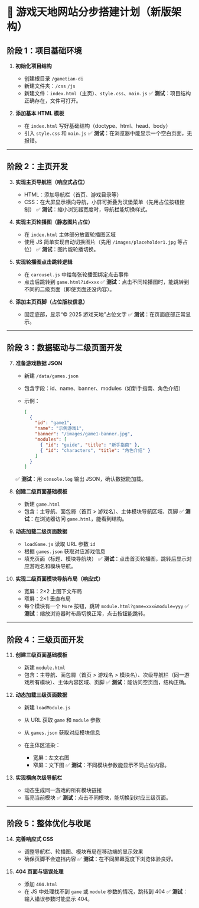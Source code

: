 # 🎯 游戏天地网站分步搭建计划（新版架构）

## **阶段 1：项目基础环境**

1. **初始化项目结构**

   * 创建根目录 `/gametian-di`
   * 新建文件夹：`/css` `/js` 
   * 新建文件：`index.html`（主页）、`style.css`、`main.js`
     ✅ **测试**：项目结构正确存在，文件可打开。

2. **添加基本 HTML 模板**

   * 在 `index.html` 写好基础结构（doctype、html、head、body）
   * 引入 `style.css` 和 `main.js`
     ✅ **测试**：在浏览器中能显示一个空白页面，无报错。

---

## **阶段 2：主页开发**

3. **实现主页导航栏（响应式占位）**

   * HTML：添加导航栏（首页、游戏目录等）
   * CSS：在大屏显示横向导航，小屏可折叠为汉堡菜单（先用占位按钮控制）
     ✅ **测试**：缩小浏览器宽度时，导航栏能切换样式。

4. **实现主页轮播图（静态图片占位）**

   * 在 `index.html` 主体部分放置轮播图区域
   * 使用 JS 简单实现自动切换图片（先用 `/images/placeholder1.jpg` 等占位）
     ✅ **测试**：图片能轮播切换。

5. **实现轮播图点击跳转逻辑**

   * 在 `carousel.js` 中给每张轮播图绑定点击事件
   * 点击后跳转到 `game.html?id=xxx`
     ✅ **测试**：点击不同轮播图时，能跳转到不同的二级页面（即使页面还没内容）。

6. **添加主页页脚（占位版权信息）**

   * 固定底部，显示“© 2025 游戏天地”占位文字
     ✅ **测试**：在页面底部正常显示。

---

## **阶段 3：数据驱动与二级页面开发**

7. **准备游戏数据 JSON**

   * 新建 `/data/games.json`
   * 包含字段：id、name、banner、modules（如新手指南、角色介绍）
   * 示例：

     ```json
     [
       {
         "id": "game1",
         "name": "示例游戏1",
         "banner": "/images/game1-banner.jpg",
         "modules": [
           { "id": "guide", "title": "新手指南" },
           { "id": "characters", "title": "角色介绍" }
         ]
       }
     ]
     ```

   ✅ **测试**：用 `console.log` 输出 JSON，确认数据能加载。

8. **创建二级页面基础模板**

   * 新建 `game.html`
   * 包含：主导航、面包屑（首页 > 游戏名）、主体模块导航区域、页脚
     ✅ **测试**：在浏览器访问 `game.html`，能看到结构。

9. **动态加载二级页面数据**

   * `loadGame.js` 读取 URL 参数 `id`
   * 根据 `games.json` 获取对应游戏信息
   * 填充页面（标题、模块导航块）
     ✅ **测试**：点击首页轮播图，跳转后显示对应游戏名和模块导航。

10. **实现二级页面模块导航布局（响应式）**

    * 宽屏：2×2 上图下文布局
    * 窄屏：2×1 垂直布局
    * 每个模块有一个 `More` 按钮，跳转 `module.html?game=xxx&module=yyy`
      ✅ **测试**：缩放浏览器时布局切换正常，点击按钮能跳转。

---

## **阶段 4：三级页面开发**

11. **创建三级页面基础模板**

    * 新建 `module.html`
    * 包含：主导航、面包屑（首页 > 游戏名 > 模块名）、次级导航栏（同一游戏所有模块）、主体内容区域、页脚
      ✅ **测试**：能访问空页面，结构正确。

12. **动态加载三级页面数据**

    * 新建 `loadModule.js`
    * 从 URL 获取 `game` 和 `module` 参数
    * 从 `games.json` 获取对应模块信息
    * 在主体区渲染：

      * 宽屏：左文右图
      * 窄屏：文下图
        ✅ **测试**：不同模块参数能显示不同占位内容。

13. **实现横向次级导航栏**

    * 动态生成同一游戏的所有模块链接
    * 高亮当前模块
      ✅ **测试**：点击不同模块，能切换到对应三级页面。

---

## **阶段 5：整体优化与收尾**

14. **完善响应式 CSS**

    * 调整导航栏、轮播图、模块布局在移动端的显示效果
    * 确保页脚不会遮挡内容
      ✅ **测试**：在不同屏幕宽度下浏览体验良好。

15. **404 页面与错误处理**

    * 添加 `404.html`
    * 在 JS 中处理找不到 `game` 或 `module` 参数的情况，跳转到 404
      ✅ **测试**：输入错误参数时能显示 404。


